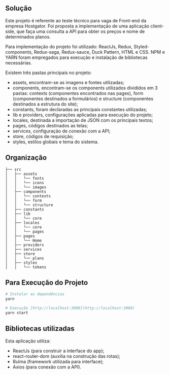 ## Solução
Este projeto é referente ao teste técnico para vaga de Front-end da empresa Hostgator. Foi proposta a implementação de uma aplicação client-side, que faça uma consulta a API para obter os preços e nome de determinados planos.

Para implementação do projeto foi utilizado: ReactJs, Redux, Styled-components, Redux-saga, Redux-sauce, Duck Pattern, HTML e CSS. NPM e YARN foram empregados para execução e instalação de bibliotecas necessárias.

Existem três pastas principais no projeto:
- assets, encontram-se as imagens e fontes utilizadas;
- components, encontram-se os components utilizados divididos em 3 pastas: contexts (componentes encontrados nas pages), form (componentes destinados a formulários) e structure (componentes destinados a estrutura do site);
- constants, foram declaradas as principais constantes utilizadas;
- lib e providers, configurações aplicadas para execução do projeto;
- locales, destinada a importação de JSON com os principais textos;
- pages, códigos destinados as telas;
- services, configuração de conexão com a API;
- store, códigos de requisição;
- styles, estilos globais e tema do sistema.


## Organização
```
├── src
│   ├── assets
│   │   └── fonts
│   │   └── icons
│   │   └── images
│   ├── components
│   │   └── contexts
│   │   └── form
│   │   └── structure
│   ├── constants
│   ├── lib
│   │   └── core
│   ├── locales
│   │   └── core
│   │   └── pages
│   ├── pages
│   │   └── Home
│   ├── providers
│   ├── services
│   ├── store
│   │   └── plans
│   ├── styles
│   │   └── tokens

```

## Para Execução do Projeto

``` bash
# Instalar as dependências
yarn

# Execução [http://localhost:3000](http://localhost:3000)
yarn start

```

## Bibliotecas utilizadas
Esta aplicação utiliza:
- ReactJs (para construir a interface do app);
- react-router-dom (auxilia na construção das rotas);
- Bulma (framework utilizada para interface);
- Axios (para conexão com a API).
